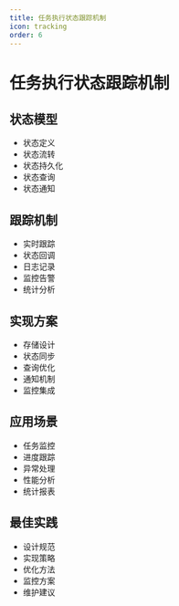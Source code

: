 ```yaml
---
title: 任务执行状态跟踪机制
icon: tracking
order: 6
---
```


# 任务执行状态跟踪机制

## 状态模型
- 状态定义
- 状态流转
- 状态持久化
- 状态查询
- 状态通知

## 跟踪机制
- 实时跟踪
- 状态回调
- 日志记录
- 监控告警
- 统计分析

## 实现方案
- 存储设计
- 状态同步
- 查询优化
- 通知机制
- 监控集成

## 应用场景
- 任务监控
- 进度跟踪
- 异常处理
- 性能分析
- 统计报表

## 最佳实践
- 设计规范
- 实现策略
- 优化方法
- 监控方案
- 维护建议
